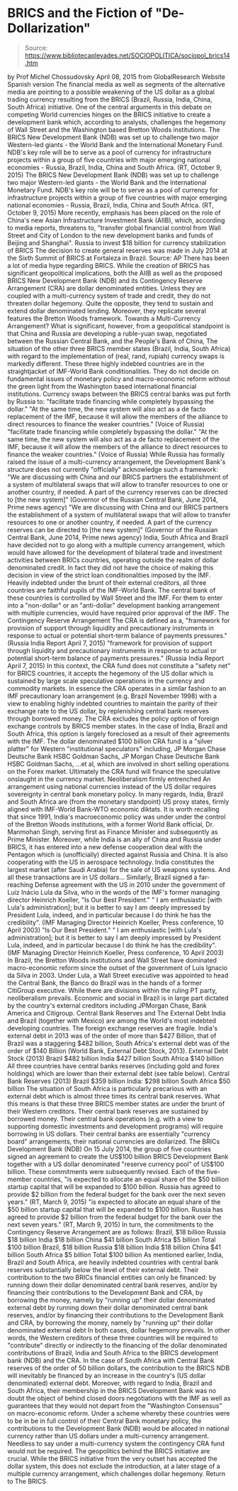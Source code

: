 # BRICS and the Fiction of "De-Dollarization"

> Source: https://www.bibliotecapleyades.net/SOCIOPOLITICA/sociopol_brics14.htm

by Prof Michel Chossudovsky April 08, 2015
from GlobalResearch Website
Spanish version
The financial media as well as segments of the alternative media are pointing to a possible weakening of the US dollar as a global trading currency resulting from the BRICS (Brazil, Russia, India, China, South Africa) initiative. One of the central arguments in this debate on competing World currencies hinges on the BRICS initiative to create a development bank which, according to analysts, challenges the hegemony of Wall Street and the Washington based Bretton Woods institutions.
The BRICS New Development Bank (NDB) was set up to challenge two major Western-led giants - the World Bank and the International Monetary Fund. NDB's key role will be to serve as a pool of currency for infrastructure projects within a group of five countries with major emerging national economies - Russia, Brazil, India, China and South Africa. (RT, October 9, 2015)
The BRICS New Development Bank (NDB) was set up to challenge two major Western-led giants - the World Bank and the International Monetary Fund.
NDB's key role will be to serve as a pool of currency for infrastructure projects within a group of five countries with major emerging national economies - Russia, Brazil, India, China and South Africa.
(RT, October 9, 2015)
More recently, emphasis has been placed on the role of China's new Asian Infrastructure Investment Bank (AIIB), which, according to media reports, threatens to,
"transfer global financial control from Wall Street and City of London to the new development banks and funds of Beijing and Shanghai".
Russia to invest $18 billion
for currency stabilization of BRICS The decision to create general reserves
was made in July 2014 at the Sixth Summit of BRICS
at Fortaleza in Brazil.
Source: AP
There has been a lot of media hype regarding BRICS. While the creation of BRICS has significant geopolitical implications, both the AIIB as well as the proposed BRICS New Development Bank (NDB) and its Contingency Reserve Arrangement (CRA) are dollar denominated entities.
Unless they are coupled with a multi-currency system of trade and credit, they do not threaten dollar hegemony. Quite the opposite, they tend to sustain and extend dollar denominated lending.
Moreover, they replicate several features the Bretton Woods framework.
Towards a Multi-Currency Arrangement? What is significant, however, from a geopolitical standpoint is that China and Russia are developing a ruble-yuan swap, negotiated between the Russian Central Bank, and the People's Bank of China, The situation of the other three BRICS member states (Brazil, India, South Africa) with regard to the implementation of (real, rand, rupiah) currency swaps is markedly different.
These three highly indebted countries are in the straightjacket of IMF-World Bank conditionalities. They do not decide on fundamental issues of monetary policy and macro-economic reform without the green light from the Washington based international financial institutions. Currency swaps between the BRICS central banks was put forth by Russia to:
"facilitate trade financing while completely bypassing the dollar." "At the same time, the new system will also act as a de facto replacement of the IMF, because it will allow the members of the alliance to direct resources to finance the weaker countries." (Voice of Russia)
"facilitate trade financing while completely bypassing the dollar."
"At the same time, the new system will also act as a de facto replacement of the IMF, because it will allow the members of the alliance to direct resources to finance the weaker countries."
(Voice of Russia)
While Russia has formally raised the issue of a multi-currency arrangement, the Development Bank's structure does not currently "officially" acknowledge such a framework:
"We are discussing with China and our BRICS partners the establishment of a system of multilateral swaps that will allow to transfer resources to one or another country, if needed. A part of the currency reserves can be directed to [the new system]" (Governor of the Russian Central Bank, June 2014, Prime news agency)
"We are discussing with China and our BRICS partners the establishment of a system of multilateral swaps that will allow to transfer resources to one or another country, if needed.
A part of the currency reserves can be directed to [the new system]"
(Governor of the Russian Central Bank, June 2014, Prime news agency)
India, South Africa and Brazil have decided not to go along with a multiple currency arrangement, which would have allowed for the development of bilateral trade and investment activities between BRICs countries, operating outside the realm of dollar denominated credit.
In fact they did not have the choice of making this decision in view of the strict loan conditionalities imposed by the IMF. Heavily indebted under the brunt of their external creditors, all three countries are faithful pupils of the IMF-World Bank. The central bank of these countries is controlled by Wall Street and the IMF.
For them to enter into a "non-dollar" or an "anti-dollar" development banking arrangement with multiple currencies, would have required prior approval of the IMF.
The Contingency Reserve Arrangement The CRA is defined as a,
"framework for provision of support through liquidity and precautionary instruments in response to actual or potential short-term balance of payments pressures." (Russia India Report April 7, 2015)
"framework for provision of support through liquidity and precautionary instruments in response to actual or potential short-term balance of payments pressures."
(Russia India Report April 7, 2015)
In this context, the CRA fund does not constitute a "safety net" for BRICS countries, it accepts the hegemony of the US dollar which is sustained by large scale speculative operations in the currency and commodity markets. In essence the CRA operates in a similar fashion to an IMF precautionary loan arrangement (e.g. Brazil November 1998) with a view to enabling highly indebted countries to maintain the parity of their exchange rate to the US dollar, by replenishing central bank reserves through borrowed money. The CRA excludes the policy option of foreign exchange controls by BRICS member states. In the case of India, Brazil and South Africa, this option is largely foreclosed as a result of their agreements with the IMF. The dollar denominated $100 billion CRA fund is a "silver platter" for Western "institutional speculators" including,
JP Morgan Chase Deutsche Bank HSBC Goldman Sachs,
JP Morgan Chase
Deutsche Bank
HSBC
Goldman Sachs,
...et al, which are involved in short selling operations on the Forex market.
Ultimately the CRA fund will finance the speculative onslaught in the currency market.
Neoliberalism firmly entrenched An arrangement using national currencies instead of the US dollar requires sovereignty in central bank monetary policy.
In many regards, India, Brazil and South Africa are (from the monetary standpoint) US proxy states, firmly aligned with IMF-World Bank-WTO economic diktats. It is worth recalling that since 1991, India's macroeconomic policy was under under the control of the Bretton Woods institutions, with a former World Bank official, Dr. Manmohan Singh, serving first as Finance Minister and subsequently as Prime Minister. Moreover, while India is an ally of China and Russia under BRICS, it has entered into a new defense cooperation deal with the Pentagon which is (unofficially) directed against Russia and China. It is also cooperating with the US in aerospace technology.
India constitutes the largest market (after Saudi Arabia) for the sale of US weapons systems. And all these transactions are in US dollars... Similarly, Brazil signed a far-reaching Defense agreement with the US in 2010 under the government of Luiz Inácio Lula da Silva, who in the words of the IMF's former managing director Heinrich Koeller,
"Is Our Best President." " I am enthusiastic [with Lula's administration]; but it is better to say I am deeply impressed by President Lula, indeed, and in particular because I do think he has the credibility". (IMF Managing Director Heinrich Koeller, Press conference, 10 April 2003)
"Is Our Best President."
" I am enthusiastic [with Lula's administration]; but it is better to say I am deeply impressed by President Lula, indeed, and in particular because I do think he has the credibility".
(IMF Managing Director Heinrich Koeller, Press conference, 10 April 2003)
In Brazil, the Bretton Woods institutions and Wall Street have dominated macro-economic reform since the outset of the government of Luis Ignacio da Silva in 2003.
Under Lula, a Wall Street executive was appointed to head the Central Bank, the Banco do Brazil was in the hands of a former CitiGroup executive. While there are divisions within the ruling PT party, neoliberalism prevails.
Economic and social in Brazil is in large part dictated by the country's external creditors including JPMorgan Chase, Bank America and Citigroup.
Central Bank Reserves and The External Debt India and Brazil (together with Mexico) are among the World's most indebted developing countries.
The foreign exchange reserves are fragile. India's external debt in 2013 was of the order of more than $427 Billion, that of Brazil was a staggering $482 billion, South Africa's external debt was of the order of $140 Billion (World Bank, External Debt Stock, 2013).
External Debt Stock (2013) Brazil $482 billion India $427 billion South Africa $140 billion
All three countries have central banks reserves (including gold and forex holdings) which are lower than their external debt (see table below).
Central Bank Reserves (2013) Brazil $359 billion India: $298 billion South Africa $50 billion
The situation of South Africa is particularly precarious with an external debt which is almost three times its central bank reserves. What this means is that these three BRICS member states are under the brunt of their Western creditors. Their central bank reserves are sustained by borrowed money. Their central bank operations (e.g. with a view to supporting domestic investments and development programs) will require borrowing in US dollars.
Their central banks are essentially "currency board" arrangements, their national currencies are dollarized.
The BRICs Development Bank (NDB) On 15 July 2014, the group of five countries signed an agreement to create the US$100 billion BRICS Development Bank together with a US dollar denominated "reserve currency pool" of US$100 billion.
These commitments were subsequently revised. Each of the five-member countries,
"is expected to allocate an equal share of the $50 billion startup capital that will be expanded to $100 billion. Russia has agreed to provide $2 billion from the federal budget for the bank over the next seven years." (RT, March 9, 2015)
"is expected to allocate an equal share of the $50 billion startup capital that will be expanded to $100 billion. Russia has agreed to provide $2 billion from the federal budget for the bank over the next seven years."
(RT, March 9, 2015)
In turn, the commitments to the Contingency Reserve Arrangement are as follows:
Brazil, $18 billion Russia $18 billion India $18 billion China $41 billion South Africa $5 billion Total $100 billion
Brazil, $18 billion
Russia $18 billion
India $18 billion
China $41 billion
South Africa $5 billion Total $100 billion
As mentioned earlier, India, Brazil and South Africa, are heavily indebted countries with central bank reserves substantially below the level of their external debt.
Their contribution to the two BRICs financial entities can only be financed:
by running down their dollar denominated central bank reserves, and/or by financing their contributions to the Development Bank and CRA, by borrowing the money, namely by "running up" their dollar denominated external debt
by running down their dollar denominated central bank reserves,
and/or
by financing their contributions to the Development Bank and CRA, by borrowing the money, namely by "running up" their dollar denominated external debt
In both cases, dollar hegemony prevails.
In other words, the Western creditors of these three countries will be required to "contribute" directly or indirectly to the financing of the dollar denominated contributions of Brazil, India and South Africa to the BRICS development bank (NDB) and the CRA. In the case of South Africa with Central Bank reserves of the order of 50 billion dollars, the contribution to the BRICS NDB will inevitably be financed by an increase in the country's (US dollar denominated) external debt. Moreover, with regard to India, Brazil and South Africa, their membership in the BRICS Development Bank was no doubt the object of behind closed doors negotiations with the IMF as well as guarantees that they would not depart from the "Washington Consensus" on macro-economic reform. Under a scheme whereby these countries were to be in be in full control of their Central Bank monetary policy, the contributions to the Development Bank (NDB) would be allocated in national currency rather than US dollars under a multi-currency arrangement.
Needless to say under a multi-currency system the contingency CRA fund would not be required. The geopolitics behind the BRICS initiative are crucial.
While the BRICS initiative from the very outset has accepted the dollar system, this does not exclude the introduction, at a later stage of a multiple currency arrangement, which challenges dollar hegemony.
Return to The BRICS
